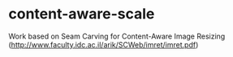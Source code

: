 # content-aware-scale

Work based on Seam Carving for Content-Aware Image Resizing (http://www.faculty.idc.ac.il/arik/SCWeb/imret/imret.pdf)
